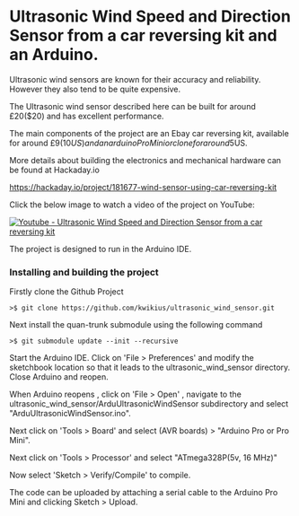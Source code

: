 

# Ultrasonic Wind Speed and Direction Sensor from a car reversing kit and an Arduino.


Ultrasonic wind sensors are known for their accuracy and reliability. However they also tend to be quite expensive.

The Ultrasonic wind sensor described here can be built for around £20($20) and has excellent performance.

The main components of the project are an Ebay car reversing kit, available for around £9(10$US) and an arduino Pro Mini or clone for around 5$US.

More details about building the electronics and mechanical hardware can be found at Hackaday.io

https://hackaday.io/project/181677-wind-sensor-using-car-reversing-kit

Click the below image to watch a video of the project on YouTube:

[![Youtube - Ultrasonic Wind Speed and Direction Sensor from a car reversing kit](http://img.youtube.com/vi/_kloM0Tk8lo/2.jpg)](https://www.youtube.com/watch?v=_kloM0Tk8lo 
"Youtube - Ultrasonic Wind Speed and Direction Sensor from a car reversing kit")

The project is designed to run in the Arduino IDE.

### Installing and building the project

Firstly clone the Github Project

```>$ git clone https://github.com/kwikius/ultrasonic_wind_sensor.git ```

Next install the quan-trunk submodule using the following command

```>$ git submodule update --init --recursive```

Start the Arduino IDE. Click on 'File > Preferences' and modify the sketchbook location so that it leads to the ultrasonic_wind_sensor directory.
Close Arduino and reopen.

When Arduino reopens , click on 'File > Open' , navigate to the ultrasonic_wind_sensor/ArduUltrasonicWindSensor subdirectory and select "ArduUltrasonicWindSensor.ino".

Next click on 'Tools > Board' and select   (AVR boards) > "Arduino Pro or Pro Mini".

Next click on 'Tools > Processor' and select "ATmega328P(5v, 16 MHz)"

Now select 'Sketch > Verify/Compile' to compile. 

The code can be uploaded by attaching a serial cable to the Arduino Pro Mini and clicking Sketch > Upload.





